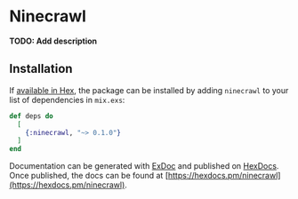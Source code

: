 # Ninecrawl

**TODO: Add description**

## Installation

If [available in Hex](https://hex.pm/docs/publish), the package can be installed
by adding `ninecrawl` to your list of dependencies in `mix.exs`:

```elixir
def deps do
  [
    {:ninecrawl, "~> 0.1.0"}
  ]
end
```

Documentation can be generated with [ExDoc](https://github.com/elixir-lang/ex_doc)
and published on [HexDocs](https://hexdocs.pm). Once published, the docs can
be found at [https://hexdocs.pm/ninecrawl](https://hexdocs.pm/ninecrawl).

